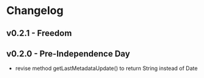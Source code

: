 # Changelog

## v0.2.1 - Freedom


## v0.2.0 - Pre-Independence Day

- revise method getLastMetadataUpdate() to return String instead of Date
